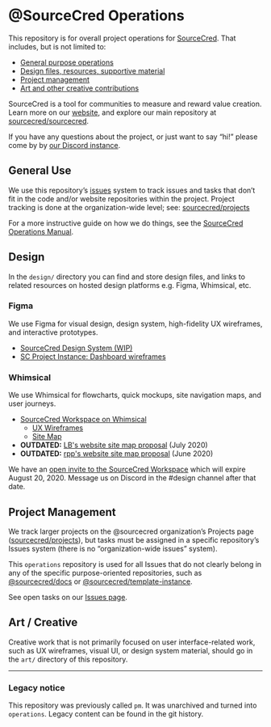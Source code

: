 # @SourceCred Operations

This repository is for overall project operations for [SourceCred][website].
That includes, but is not limited to:

- [General purpose operations](#general-use)
- [Design files, resources, supportive material](#design)
- [Project management](#project-management)
- [Art and other creative contributions](#art--creative)

SourceCred is a tool for communities to measure and reward value creation. Learn
more on our [website], and explore our main repository at [sourcecred/sourcecred].

If you have any questions about the project, or just want to say “hi!” please
come by by [our Discord instance].

[website]: https://sourcecred.io
[sourcecred/sourcecred]: https://github.com/sourcecred/sourcecred
[our Discord instance]: https://sourcecred.io/discord

## General Use

We use this repository’s [issues] system to track issues and tasks that don’t
fit in the code and/or website repositories within the project. Project tracking
is done at the organization-wide level; see: [sourcecred/projects]

[issues]: https://github.com/sourcecred/operations/issues
[sourcecred/projects]: https://github.com/orgs/sourcecred/projects

For a more instructive guide on how we do things, see the [SourceCred Operations Manual](/sourcecred/operations/wiki/SourceCred-Operations-Manual).


## Design

In the `design/` directory you can find and store design files, and links to
related resources on hosted design platforms e.g. Figma, Whimsical, etc.

### Figma
We use Figma for visual design, design system, high-fidelity UX wireframes, and
interactive prototypes.

- [SourceCred Design System (WIP)](https://www.figma.com/file/XOZO5sb5W38znlXz9q2mzD/SourceCred-Design-System)
- [SC Project Instance: Dashboard wireframes](https://www.figma.com/file/G3HeipCCQCjA4tg4fdOFdj/SourceCred-Project-Instance-Dashboard?node-id=0%3A1)

### Whimsical
We use Whimsical for flowcharts, quick mockups, site navigation maps, and user journeys.

- [SourceCred Workspace on Whimsical](https://whimsical.com/3Z254PDEfcSvThHK2LfKMx)
  - [UX Wireframes](https://whimsical.com/A6EEdJgLwX3K4VTroURP3b)
  - [Site Map](https://whimsical.com/Bz9zK7s2k1HP38RaQmErSp)
- **OUTDATED:** [LB's website site map proposal](https://whimsical.com/2GXs4xGUdGeo6GABqMYsSd) (July 2020)
- **OUTDATED:** [rpp's website site map proposal](https://whimsical.com/JfwiT84VPvX4aw9jg1Kx84) (June 2020)

We have an [open invite to the SourceCred Workspace] which will expire
August 20, 2020. Message us on Discord in the #design channel after that date.

[open invite to the SourceCred Workspace]: https://whimsical.com/join/LHjF8KS7jjeJibHQ86167e?invite=maklbhj7


## Project Management

We track larger projects on the @sourcecred organization’s Projects page
([sourcecred/projects]), but tasks must be assigned in a specific repository’s
Issues system (there is no “organization-wide issues” system).

This `operations` repository is used for all Issues that do not clearly belong
in any of the specific purpose-oriented repositories, such as [@sourcecred/docs]
or [@sourcecred/template-instance].

[@sourcecred/docs]: https://github.com/sourcecred/docs
[@sourcecred/template-instance]: https://github.com/sourcecred/template-instance

See open tasks on our [Issues page].

[Issues page]: https://github.com/sourcecred/operations/issues


## Art / Creative

Creative work that is not primarily focused on user interface-related work, such
as UX wireframes, visual UI, or design system material, should go in the `art/`
directory of this repository.

---
### Legacy notice

This repository was previously called `pm`. It was unarchived and turned into `operations`. Legacy content can be found in the git history.
